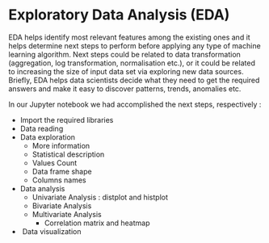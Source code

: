 # Exploratory Data Analysis (EDA)
EDA helps identify most relevant features among the existing ones and it helps determine next steps to perform before applying any type of machine learning algorithm.
Next steps could be related to data transformation (aggregation, log transformation, normalisation etc.), or it could be related to increasing the size of input data set via exploring new data sources.
Briefly, EDA helps data scientists decide what they need to get the required answers and make it easy to discover patterns, trends, anomalies etc. 

In our Jupyter notebook we had accomplished the next steps, respectively : 
- Import the required libraries
- Data reading
- Data exploration
    -  More information
    -  Statistical description
    -  Values Count
    -  Data frame shape
    -  Columns names
-  Data analysis
     - Univariate Analysis : distplot and histplot
     - Bivariate Analysis
     - Multivariate Analysis
       - Correlation matrix and heatmap
-  Data visualization
